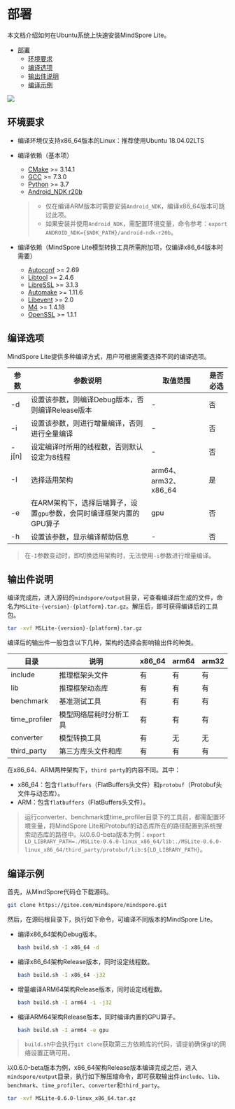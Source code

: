 # 部署

本文档介绍如何在Ubuntu系统上快速安装MindSpore Lite。

<!-- TOC -->

- [部署](#部署)
    - [环境要求](#环境要求)
    - [编译选项](#编译选项)
    - [输出件说明](#输出件说明)
    - [编译示例](#编译示例)

<!-- /TOC -->

<a href="https://gitee.com/mindspore/docs/blob/master/lite/tutorials/source_zh_cn/use/timeprofiler_tool.md" target="_blank"><img src="../_static/logo_source.png"></a>

## 环境要求

- 编译环境仅支持x86_64版本的Linux：推荐使用Ubuntu 18.04.02LTS

- 编译依赖（基本项）
  - [CMake](https://cmake.org/download/) >= 3.14.1
  - [GCC](https://gcc.gnu.org/releases.html) >= 7.3.0
  - [Python](https://www.python.org/) >= 3.7
  - [Android_NDK r20b](https://dl.google.com/android/repository/android-ndk-r20b-linux-x86_64.zip)
  
  > - 仅在编译ARM版本时需要安装`Android_NDK`，编译x86_64版本可跳过此项。
  > - 如果安装并使用`Android_NDK`，需配置环境变量，命令参考：`export ANDROID_NDK={$NDK_PATH}/android-ndk-r20b`。
                                                                              
- 编译依赖（MindSpore Lite模型转换工具所需附加项，仅编译x86_64版本时需要）
  - [Autoconf](http://ftp.gnu.org/gnu/autoconf/) >= 2.69
  - [Libtool](https://www.gnu.org/software/libtool/) >= 2.4.6
  - [LibreSSL](http://www.libressl.org/) >= 3.1.3
  - [Automake](https://www.gnu.org/software/automake/) >= 1.11.6
  - [Libevent](https://libevent.org) >= 2.0
  - [M4](https://www.gnu.org/software/m4/m4.html) >= 1.4.18
  - [OpenSSL](https://www.openssl.org/) >= 1.1.1 
  
  
## 编译选项

MindSpore Lite提供多种编译方式，用户可根据需要选择不同的编译选项。

| 参数  |  参数说明  | 取值范围 | 是否必选 |
| -------- | ----- | ---- | ---- |
| -d | 设置该参数，则编译Debug版本，否则编译Release版本 | - | 否 |
| -i | 设置该参数，则进行增量编译，否则进行全量编译 | - | 否 |
| -j[n] | 设定编译时所用的线程数，否则默认设定为8线程 | - | 否 |
| -I | 选择适用架构 | arm64、arm32、x86_64 | 是 |
| -e | 在ARM架构下，选择后端算子，设置`gpu`参数，会同时编译框架内置的GPU算子 | gpu | 否 |
| -h | 设置该参数，显示编译帮助信息 | - | 否 |

> 在`-I`参数变动时，即切换适用架构时，无法使用`-i`参数进行增量编译。

## 输出件说明

编译完成后，进入源码的`mindspore/output`目录，可查看编译后生成的文件，命名为`MSLite-{version}-{platform}.tar.gz`。解压后，即可获得编译后的工具包。
   
```bash
tar -xvf MSLite-{version}-{platform}.tar.gz
```

编译后的输出件一般包含以下几种，架构的选择会影响输出件的种类。

| 目录 | 说明 | x86_64 | arm64 | arm32 |
| --- | --- | --- | --- | --- |
| include | 推理框架头文件 | 有 | 有 | 有 |
| lib | 推理框架动态库 | 有 | 有 | 有 |
| benchmark | 基准测试工具 | 有 | 有 | 有 |
| time_profiler | 模型网络层耗时分析工具 | 有 | 有 | 有 |
| converter | 模型转换工具 | 有 | 无 | 无 |
| third_party | 第三方库头文件和库 | 有 | 有 | 有 |

在x86_64、ARM两种架构下，`third party`的内容不同。其中：  
- x86_64：包含`flatbuffers`（FlatBuffers头文件）和`protobuf`（Protobuf头文件与动态库）。
- ARM：包含`flatbuffers`（FlatBuffers头文件）。

> 运行converter、benchmark或time_profiler目录下的工具前，都需配置环境变量，将MindSpore Lite和Protobuf的动态库所在的路径配置到系统搜索动态库的路径中。以0.6.0-beta版本为例：`export LD_LIBRARY_PATH=./MSLite-0.6.0-linux_x86_64/lib:./MSLite-0.6.0-linux_x86_64/third_party/protobuf/lib:${LD_LIBRARY_PATH}`。

## 编译示例

首先，从MindSpore代码仓下载源码。

```bash
git clone https://gitee.com/mindspore/mindspore.git
```

然后，在源码根目录下，执行如下命令，可编译不同版本的MindSpore Lite。

- 编译x86_64架构Debug版本。
    ```bash
    bash build.sh -I x86_64 -d
    ```
   
- 编译x86_64架构Release版本，同时设定线程数。
    ```bash
    bash build.sh -I x86_64 -j32
    ```
      
- 增量编译ARM64架构Release版本，同时设定线程数。
    ```bash
    bash build.sh -I arm64 -i -j32 
    ```
   
- 编译ARM64架构Release版本，同时编译内置的GPU算子。
    ```bash
    bash build.sh -I arm64 -e gpu 
    ```
    
> `build.sh`中会执行`git clone`获取第三方依赖库的代码，请提前确保git的网络设置正确可用。
   
以0.6.0-beta版本为例，x86_64架构Release版本编译完成之后，进入`mindspore/output`目录，执行如下解压缩命令，即可获取输出件`include`、`lib`、`benchmark`、`time_profiler`、`converter`和`third_party`。
   
```bash
tar -xvf MSLite-0.6.0-linux_x86_64.tar.gz
```

